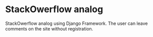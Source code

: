 # StackOwerflow analog
StackOwerflow analog using Django Framework.
The user can leave comments on the site without registration.
